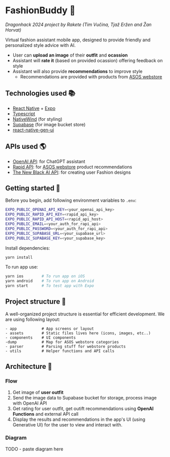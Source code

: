 # FashionBuddy :tshirt:

_Dragonhack 2024 project by Rakete (Tim Vučina, Tjaž Eržen and Žan Horvat)_

Virtual fashion assistant mobile app, designed to provide friendly and personalized style advice with AI.

- User can **upload an image** of their **outfit** and **ocassion**
- Assistant will **rate it** (based on provided ocassion) offering feedback on style
- Assistant will also provide **recommendations** to improve style
  - Recommendations are provided with products from [ASOS webstore](https://www.asos.com/)

## Technologies used :books:

- [React Native](https://reactnative.dev/) + [Expo](https://expo.dev/)
- [Typescript](https://www.typescriptlang.org/)
- [NativeWind](https://www.nativewind.dev/) (for styling)
- [Supabase](https://supabase.com/) (for image bucket store)
- [react-native-gen-ui](https://github.com/zerodays/react-native-gen-ui)

## APIs used :earth_americas:

- [OpenAI API](https://openai.com/): for ChatGPT assistant
- [Rapid API](https://rapidapi.com/): for [ASOS webstore](https://www.asos.com/) product recommendations
- [The New Black AI API](https://thenewblack.ai/): for creating user Fashion designs

## Getting started :hammer:

Before you begin, add following environment variables to `.env`:

```bash
EXPO_PUBLIC_OPENAI_API_KEY=<your_openai_api_key>
EXPO_PUBLIC_RAPID_API_KEY=<rapid_api_key>
EXPO_PUBLIC_RAPID_API_HOST=<rapid_api_host>
EXPO_PUBLIC_EMAIL=<your_auth_for_rapi_api>
EXPO_PUBLIC_PASSWORD=<your_auth_for_rapi_api>
EXPO_PUBLIC_SUPABASE_URL=<your_supabase_url>
EXPO_PUBLIC_SUPABASE_KEY=<your_supabase_key>
```

Install dependencies:

```bash
yarn install
```

To run app use:

```bash
yarn ios        # To run app on iOS
yarn android    # To run app on Android
yarn start      # To test app with Expo
```

## Project structure :file_folder:

A well-organized project structure is essential for efficient development.
We are using following layout:

```
- app           # App screens or layout
- assets        # Static files lives here (icons, images, etc..)
- components    # UI components
-dump           # Map for ASOS webstore categories
- parser        # Parsing stuff for webstore products
- utils         # Helper functions and API calls
```

## Architecture :triangular_ruler:

### Flow

1. Get image of **user outfit**
2. Send the image data to Supabase bucket for storage, process image with OpenAI API
3. Get rating for user outfit, get outift recommendations using **OpenAI Functions** and external API call
4. Display the results and recommendations in the app's UI (using Generative UI) for the user to view and interact with.

### Diagram

TODO - paste diagram here
